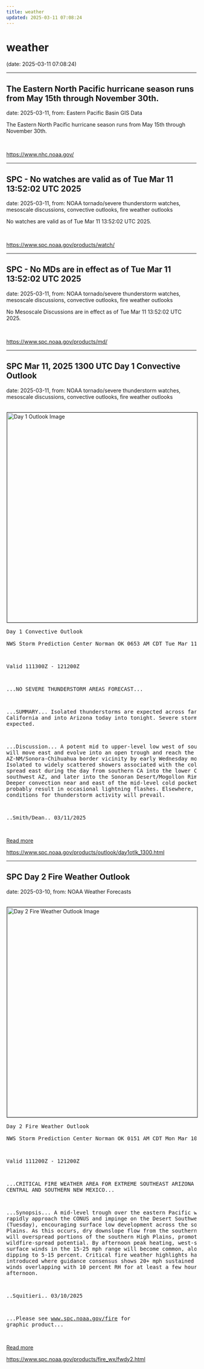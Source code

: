 ```yaml
---
title: weather
updated: 2025-03-11 07:08:24
---
```


# weather

(date: 2025-03-11 07:08:24)

---

## The Eastern North Pacific hurricane season runs from May 15th through November 30th.

date: 2025-03-11, from: Eastern Pacific Basin GIS Data

The Eastern North Pacific hurricane season runs from May 15th through November 30th. 

<br> 

<https://www.nhc.noaa.gov/>

---

## SPC - No watches are valid as of Tue Mar 11 13:52:02 UTC 2025

date: 2025-03-11, from: NOAA tornado/severe thunderstorm watches, mesoscale discussions, convective outlooks, fire weather outlooks

No watches are valid as of Tue Mar 11 13:52:02 UTC 2025. 

<br> 

<https://www.spc.noaa.gov/products/watch/>

---

## SPC - No MDs are in effect as of Tue Mar 11 13:52:02 UTC 2025

date: 2025-03-11, from: NOAA tornado/severe thunderstorm watches, mesoscale discussions, convective outlooks, fire weather outlooks

No Mesoscale Discussions are in effect as of Tue Mar 11 13:52:02 UTC 2025. 

<br> 

<https://www.spc.noaa.gov/products/md/>

---

## SPC Mar 11, 2025 1300 UTC Day 1 Convective Outlook

date: 2025-03-11, from: NOAA tornado/severe thunderstorm watches, mesoscale discussions, convective outlooks, fire weather outlooks

<br /><a href="https://www.spc.noaa.gov/products/outlook/day1otlk.html"><img src="https://www.spc.noaa.gov/products/outlook/day1otlk.gif" border="1" alt="Day 1 Outlook Image" hspace="1" vspace="1" width="815" height="555" align="center" /></a><pre>
Day 1 Convective Outlook  
NWS Storm Prediction Center Norman OK
0653 AM CDT Tue Mar 11 2025

Valid 111300Z - 121200Z

...NO SEVERE THUNDERSTORM AREAS FORECAST...

...SUMMARY...
Isolated thunderstorms are expected across far southern California
and into Arizona today into tonight. Severe storms are not expected.

...Discussion...
A potent mid to upper-level low west of southern CA will move east
and evolve into an open trough and reach the AZ-NM/Sonora-Chihuahua
border vicinity by early Wednesday morning.  Isolated to widely
scattered showers associated with the cold core will spread east
during the day from southern CA into the lower CO Valley and
southwest AZ, and later into the Sonoran Desert/Mogollon Rim
tonight.  Deeper convection near and east of the mid-level cold
pocket will probably result in occasional lightning flashes. 
Elsewhere, quiescent conditions for thunderstorm activity will
prevail.

..Smith/Dean.. 03/11/2025

</pre>
<a href="https://www.spc.noaa.gov/products/outlook/day1otlk.html">Read more</a>
 

<br> 

<https://www.spc.noaa.gov/products/outlook/day1otlk_1300.html>

---

## SPC Day 2 Fire Weather Outlook

date: 2025-03-10, from: NOAA Weather Forecasts

<br /><a href="https://www.spc.noaa.gov/products/fire_wx/fwdy2.html"><img src="https://www.spc.noaa.gov/products/fire_wx/day2fireotlk.gif" border="1" alt="Day 2 Fire Weather Outlook Image" hspace="1" vspace="1" width="815" height="555" align="center" /></a><pre>
Day 2 Fire Weather Outlook  
NWS Storm Prediction Center Norman OK
0151 AM CDT Mon Mar 10 2025

Valid 111200Z - 121200Z

...CRITICAL FIRE WEATHER AREA FOR EXTREME SOUTHEAST ARIZONA INTO
CENTRAL AND SOUTHERN NEW MEXICO...

...Synopsis...
A mid-level trough over the eastern Pacific will rapidly approach
the CONUS and impinge on the Desert Southwest tomorrow (Tuesday),
encouraging surface low development across the southern Plains. As
this occurs, dry downslope flow from the southern Rockies will
overspread portions of the southern High Plains, promoting
wildfire-spread potential. By afternoon peak heating,
west-southwesterly surface winds in the 15-25 mph range will become
common, along with RH dipping to 5-15 percent. Critical fire weather
highlights have been introduced where guidance consensus shows 20+
mph sustained surface winds overlapping with 10 percent RH for at
least a few hours Tuesday afternoon.

..Squitieri.. 03/10/2025

...Please see www.spc.noaa.gov/fire for graphic product...

</pre>
<a href="https://www.spc.noaa.gov/products/fire_wx/fwdy2.html">Read more</a>
 

<br> 

<https://www.spc.noaa.gov/products/fire_wx/fwdy2.html>

